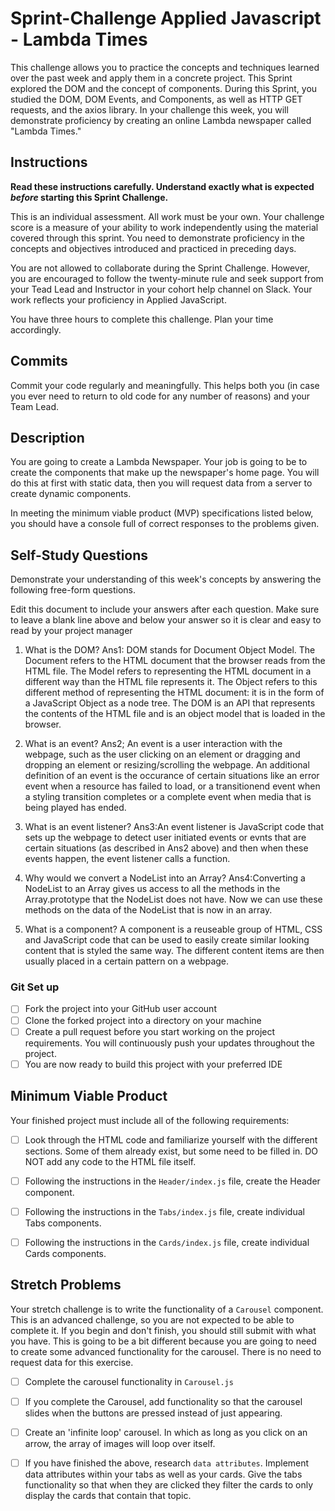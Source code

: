# Sprint-Challenge Applied Javascript - Lambda Times

This challenge allows you to practice the concepts and techniques learned over the past week and apply them in a concrete project. This Sprint explored the DOM and the concept of components. During this Sprint, you studied the DOM, DOM Events, and Components, as well as HTTP GET requests, and the axios library. In your challenge this week, you will demonstrate proficiency by creating an online Lambda newspaper called "Lambda Times."

## Instructions

**Read these instructions carefully. Understand exactly what is expected _before_ starting this Sprint Challenge.**

This is an individual assessment. All work must be your own. Your challenge score is a measure of your ability to work independently using the material covered through this sprint. You need to demonstrate proficiency in the concepts and objectives introduced and practiced in preceding days.

You are not allowed to collaborate during the Sprint Challenge. However, you are encouraged to follow the twenty-minute rule and seek support from your Tead Lead and Instructor in your cohort help channel on Slack. Your work reflects your proficiency in Applied JavaScript.

You have three hours to complete this challenge. Plan your time accordingly.

## Commits

Commit your code regularly and meaningfully. This helps both you (in case you ever need to return to old code for any number of reasons) and your Team Lead.

## Description

You are going to create a Lambda Newspaper. Your job is going to be to create the components that make up the newspaper's home page. You will do this at first with static data, then you will request data from a server to create dynamic components.

In meeting the minimum viable product (MVP) specifications listed below, you should have a console full of correct responses to the problems given.

## Self-Study Questions

Demonstrate your understanding of this week's concepts by answering the following free-form questions.

Edit this document to include your answers after each question. Make sure to leave a blank line above and below your answer so it is clear and easy to read by your project manager

1. What is the DOM?
Ans1: DOM stands for Document Object Model. The Document refers to the HTML document that the browser reads from the HTML file. The Model refers to representing the HTML document in a different way than the HTML file represents it. The Object refers to this different method of representing the HTML document: it is in the form of a JavaScript Object as a node tree.
The DOM is an API that represents the contents of the HTML file and is an object model that is loaded in the browser.

2. What is an event?
Ans2; An event is a user interaction with the webpage, such as the user clicking on an element or dragging and dropping an element or resizing/scrolling the webpage. An additional definition of an event is the occurance of certain situations like an error event when a resource has failed to load, or a transitionend event when a styling transition completes or a complete event when media that is being played has ended. 

3. What is an event listener?
Ans3:An event listener is JavaScript code that sets up the webpage to detect user initiated events or evnts that are certain situations (as described in Ans2 above) and then when these events happen, the event listener calls a function.

4. Why would we convert a NodeList into an Array?
Ans4:Converting a NodeList to an Array gives us access to all the methods in the Array.prototype that the NodeList does not have. Now we can use these methods on the data of the NodeList that is now in an array.

5. What is a component?
A component is a reuseable group of HTML, CSS and JavaScript code that can be used to easily create similar looking content that is styled the same way. The different content items are then usually placed in a certain pattern on a webpage.

### Git Set up

* [ ] Fork the project into your GitHub user account
* [ ] Clone the forked project into a directory on your machine
* [ ] Create a pull request before you start working on the project requirements.  You will continuously push your updates throughout the project.
* [ ] You are now ready to build this project with your preferred IDE

## Minimum Viable Product

Your finished project must include all of the following requirements:

* [ ] Look through the HTML code and familiarize yourself with the different sections. Some of them already exist, but some need to be filled in. DO NOT add any code to the HTML file itself.

* [ ] Following the instructions in the `Header/index.js` file, create the Header component. 

* [ ] Following the instructions in the `Tabs/index.js` file, create individual Tabs components.

* [ ] Following the instructions in the `Cards/index.js` file, create individual Cards components.

## Stretch Problems

Your stretch challenge is to write the functionality of a `Carousel` component. This is an advanced challenge, so you are not expected to be able to complete it. If you begin and don't finish, you should still submit with what you have. This is going to be a bit different because you are going to need to create some advanced functionality for the carousel. There is no need to request data for this exercise.

* [ ] Complete the carousel functionality in `Carousel.js`

* [ ] If you complete the Carousel, add functionality so that the carousel slides when the buttons are pressed instead of just appearing.

* [ ] Create an 'infinite loop' carousel. In which as long as you click on an arrow, the array of images will loop over itself.

* [ ] If you have finished the above, research `data attributes`. Implement data attributes within your tabs as well as your cards. Give the tabs functionality so that when they are clicked they filter the cards to only display the cards that contain that topic.

